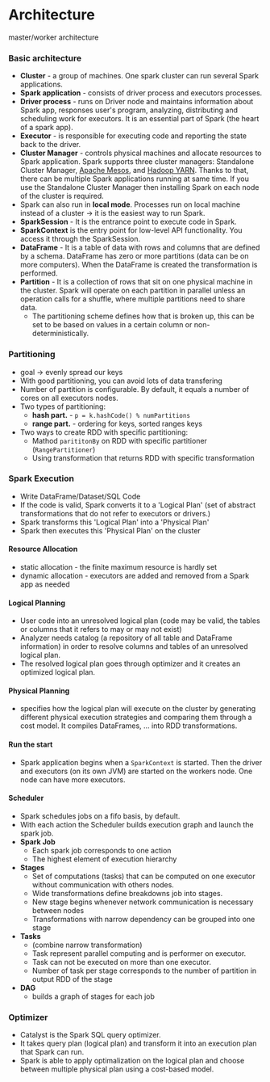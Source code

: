 Architecture
=============
master/worker architecture

### Basic architecture
* **Cluster** - a group of machines. One spark cluster can run several Spark applications.
* **Spark application** - consists of driver process and executors processes.
* **Driver process** - runs on Driver node and maintains information about Spark app, responses user's program, analyzing, distributing and scheduling work for executors. It is an essential part of Spark (the heart of a spark app).
* **Executor** - is responsible for executing code and reporting the state back to the driver.
* **Cluster Manager** - controls physical machines and allocate resources to Spark application. Spark supports three cluster managers: Standalone Cluster Manager, [Apache Mesos](https://mesos.apache.org/), and [Hadoop YARN](https://hadoop.apache.org/docs/current/hadoop-yarn/hadoop-yarn-site/YARN.html). Thanks to that, there can be multiple Spark applications running at same time. If you use the Standalone Cluster Manager then installing Spark on each node of the cluster is required.
* Spark can also run in **local mode**. Processes run on local machine instead of a cluster -> it is the easiest way to run Spark.
* **SparkSession** - It is the entrance point to execute code in Spark.
* **SparkContext** is the entry point for low-level API functionality. You access it through the SparkSession.
* **DataFrame** - It is a table of data with rows and columns that are defined by a schema. DataFrame has zero or more partitions (data can be on more computers). When the DataFrame is created the transformation is performed.
* **Partition** - It is a collection of rows that sit on one physical machine in the cluster. Spark will operate on each partition in parallel unless an operation calls for a shuffle, where multiple partitions need to share data.
  * The partitioning scheme defines how that is broken up, this can be set to be based on values in a certain column or non-deterministically.


### Partitioning
- goal ->  evenly spread our keys
- With good partitioning, you can avoid lots of data transfering
- Number of partition is configurable. By default, it equals a number of cores on all executors nodes.
- Two types of partitioning:
  - **hash part.** - `p = k.hashCode() % numPartitions`
  - **range part.** - ordering for keys, sorted ranges keys
- Two ways to create RDD with specific partitioning:
  - Mathod `parititonBy` on RDD with specific partitioner (`RangePartitioner`)
  - Using transformation that returns RDD with specific transformation


### Spark Execution
- Write DataFrame/Dataset/SQL Code
- If the code is valid, Spark converts it to a 'Logical Plan' (set of abstract transformations that do not refer to executors or drivers.)
- Spark transforms this 'Logical Plan' into a 'Physical Plan'
- Spark then executes this 'Physical Plan' on the cluster

#### Resource Allocation
- static allocation - the finite maximum resource is hardly set
- dynamic allocation - executors are added and removed from a Spark app as needed

#### Logical Planning
- User code into an unresolved logical plan (code may be valid, the tables or columns that it refers to may or may not exist)
- Analyzer needs catalog (a repository of all table and DataFrame information) in order to resolve columns and tables of an unresolved logical plan.
- The resolved logical plan goes through optimizer and it creates an optimized logical plan.

#### Physical Planning
- specifies how the logical plan will execute on the cluster by generating different physical execution strategies and comparing them through a cost model. It compiles DataFrames, ... into RDD transformations.

#### Run the start
- Spark application begins when a `SparkContext` is started. Then the driver and executors (on its own JVM) are started on the workers node. One node can have more executors.

#### Scheduler
- Spark schedules jobs on a fifo basis, by default.
- With each action the Scheduler builds execution graph and launch the spark job.
- **Spark Job**
  - Each spark job corresponds to one action
  - The highest element of execution hierarchy
- **Stages**
  - Set of computations (tasks) that can be computed on one executor without communication with others nodes.
  - Wide transformations define breakdowns job into stages.
  - New stage begins whenever network communication is necessary between nodes
  - Transformations with narrow dependency can be grouped into one stage
- **Tasks**
  - (combine narrow transformation)
  - Task represent parallel computing and is performer on executor.
  - Task can not be executed on more than one executor.
  - Number of task per stage corresponds to the number of partition in output RDD of the stage
- **DAG**
  - builds a graph of stages for each job
  
### Optimizer
  - Catalyst is the Spark SQL query optimizer.
  - It takes query plan (logical plan) and transform it into an execution plan that Spark can run.
  - Spark is able to apply optimalization on the logical plan and choose between multiple physical plan using a cost-based model.
